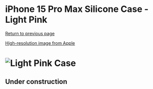 # iPhone 15 Pro Max Silicone Case - Light Pink

[Return to previous page](/iphone_15)

[High-resolution image from Apple](https://store.storeimages.cdn-apple.com/8756/as-images.apple.com/is//MT1U3?wid=4500&hei=4500&fmt=png)

# ![Light Pink Case](/everyphone/MT1U3.png)

## Under construction
